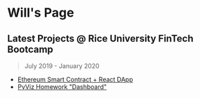 # Will's Page

## Latest Projects @ Rice University FinTech Bootcamp 
> July 2019 - January 2020

- [Ethereum Smart Contract + React DApp](https://willwillis.github.io/Disaster-Insurance-Ethereum-dApp/)
- [PyViz Homework "Dashboard"](https://willwillis.github.io/python-pyviz-homework/)
